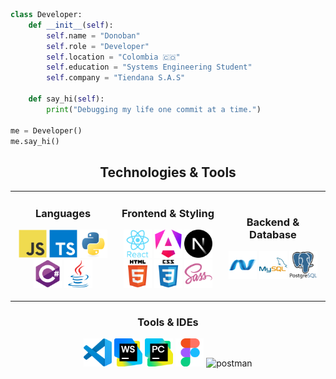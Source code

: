 ```python
class Developer:
    def __init__(self):
        self.name = "Donoban"
        self.role = "Developer"
        self.location = "Colombia 🇨🇴"
        self.education = "Systems Engineering Student"
        self.company = "Tiendana S.A.S"
    
    def say_hi(self):
        print("Debugging my life one commit at a time.")

me = Developer()
me.say_hi()
```

<div align="center">
  
## Technologies & Tools

<table>
<tr>
<td align="center" width="33%">

### Languages
<p>
  <img src="https://raw.githubusercontent.com/devicons/devicon/master/icons/javascript/javascript-original.svg" alt="javascript" width="45" height="45"/>
  <img src="https://raw.githubusercontent.com/devicons/devicon/master/icons/typescript/typescript-original.svg" alt="typescript" width="45" height="45"/>
  <img src="https://raw.githubusercontent.com/devicons/devicon/master/icons/python/python-original.svg" alt="python" width="45" height="45"/>
  <img src="https://raw.githubusercontent.com/devicons/devicon/master/icons/csharp/csharp-original.svg" alt="csharp" width="45" height="45"/>
  <img src="https://raw.githubusercontent.com/devicons/devicon/master/icons/java/java-original.svg" alt="java" width="45" height="45"/>
</p>

</td>
<td align="center" width="33%">

### Frontend & Styling
<p>
  <img src="https://raw.githubusercontent.com/devicons/devicon/master/icons/react/react-original-wordmark.svg" alt="react" width="45" height="45"/>
  <img src="https://raw.githubusercontent.com/devicons/devicon/master/icons/angular/angular-original.svg" alt="angular" width="45" height="45"/>
  <img src="https://raw.githubusercontent.com/devicons/devicon/master/icons/nextjs/nextjs-original.svg" alt="nextjs" width="45" height="45"/>
  <img src="https://raw.githubusercontent.com/devicons/devicon/master/icons/html5/html5-original-wordmark.svg" alt="html5" width="45" height="45"/>
  <img src="https://raw.githubusercontent.com/devicons/devicon/master/icons/css3/css3-original-wordmark.svg" alt="css3" width="45" height="45"/>
  <img src="https://raw.githubusercontent.com/devicons/devicon/master/icons/sass/sass-original.svg" alt="sass" width="45" height="45"/>
</p>

</td>
<td align="center" width="33%">

### Backend & Database
<p>
  <img src="https://raw.githubusercontent.com/devicons/devicon/master/icons/dot-net/dot-net-original.svg" alt="dotnet" width="45" height="45"/>
  <img src="https://raw.githubusercontent.com/devicons/devicon/master/icons/mysql/mysql-original-wordmark.svg" alt="mysql" width="45" height="45"/>
  <img src="https://raw.githubusercontent.com/devicons/devicon/master/icons/postgresql/postgresql-original-wordmark.svg" alt="postgresql" width="45" height="45"/>
</p>

</td>
</tr>
</table>

### Tools & IDEs
<p>
  <img src="https://raw.githubusercontent.com/devicons/devicon/master/icons/vscode/vscode-original.svg" alt="vscode" width="45" height="45"/>
  <img src="https://raw.githubusercontent.com/devicons/devicon/master/icons/webstorm/webstorm-original.svg" alt="webstorm" width="45" height="45"/>
  <img src="https://raw.githubusercontent.com/devicons/devicon/master/icons/pycharm/pycharm-original.svg" alt="pycharm" width="45" height="45"/>
  <img src="https://raw.githubusercontent.com/devicons/devicon/master/icons/figma/figma-original.svg" alt="figma" width="45" height="45"/>
  <img src="https://www.vectorlogo.zone/logos/getpostman/getpostman-icon.svg" alt="postman" width="45" height="45"/>
</p>
</div>
